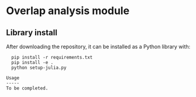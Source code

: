 Overlap analysis module
===============================

Library install
---------------

After downloading the repository, it can be installed as a Python library with:

```
  pip install -r requirements.txt
  pip install -e .
  python setup-julia.py

Usage
-----
To be completed.
